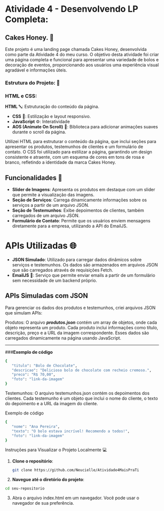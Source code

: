 # Atividade 4 - Desenvolvendo LP Completa:

## Cakes Honey. 🍰

Este projeto é uma landing page chamada Cakes Honey, desenvolvida como parte da Atividade 4 do meu curso. 
O objetivo desta atividade foi criar uma página completa e funcional para apresentar uma variedade de bolos
e decoração de eventos, proporcionando aos usuários uma experiência visual agradável e informações úteis.

### Estrutura do Projeto: 📝

### HTML e CSS:

**HTML** 🔤: Estruturação do conteúdo da página.
- **CSS** 🎨: Estilização e layout responsivo.
- **JavaScript** ⚙️: Interatividade
- **AOS (Animate On Scroll)** 🌟: Biblioteca para adicionar animações suaves durante o scroll da página.

Utilizei HTML para estruturar o conteúdo da página, que inclui seções para apresentar os produtos, testemunhos
de clientes e um formulário de contato. O CSS foi utilizado para estilizar a página, garantindo um design
consistente e atraente, com um esquema de cores em tons de rosa e branco, refletindo a identidade da marca
Cakes Honey.

## Funcionalidades 🚀

- **Slider de Imagens**: Apresenta os produtos em destaque com um slider que permite a visualização das imagens.
- **Seção de Serviços**: Carrega dinamicamente informações sobre os serviços a partir de um arquivo JSON.
- **Seção de Testemunhos**: Exibe depoimentos de clientes, também carregados de um arquivo JSON.
- **Formulário de Contato**: Permite que os usuários enviem mensagens diretamente para a empresa,
utilizando a API do EmailJS.

# APIs Utilizadas 🌐
- **JSON Simulado**: Utilizado para carregar dados dinâmicos sobre serviços e testemunhos.
Os dados são armazenados em arquivos JSON que são carregados através de requisições Fetch.
- **EmailJS** 📧: Serviço que permite enviar emails a partir de um formulário sem necessidade
   de um backend próprio.

## APIs Simuladas com JSON

Para gerenciar os dados dos produtos e testemunhos, criei arquivos JSON que simulam APIs:

Produtos: O arquivo _**produtos.json**_ contém um array de objetos, onde cada objeto representa um produto.
Cada produto inclui informações como título, descrição, preço e a URL da imagem correspondente.
Esses dados são carregados dinamicamente na página usando JavaScript.


___________________________________________________________________________
###**Exemplo de código**
 ```bash
{
    "titulo": "Bolo de Chocolate",
    "descricao": "Delicioso bolo de chocolate com recheio cremoso.",
    "preco": "R$ 70,00",
    "foto": "link-da-imagem"
}
```
Testemunhos:
O arquivo testemunhos.json contém os depoimentos dos clientes. Cada testemunho é um objeto que inclui o nome
do cliente, o texto do depoimento e a URL da imagem do cliente.


Exemplo de código

 ```bash
{
    "nome": "Ana Pereira",
    "texto": "O bolo estava incrível! Recomendo a todos!",
    "foto": "link-da-imagem"
}
```


Instruções para Visualizar o Projeto Localmente 💻
1. **Clone o repositório**:
   ```bash
   git clone https://github.com/Neucielle/Atividade4MaisPraTi

2.  **Navegue até o diretório do projeto**:
   ```bash
cd seu-repositorio
```

3. Abra o arquivo index.html em um navegador. Você pode usar o navegador de sua preferência.


